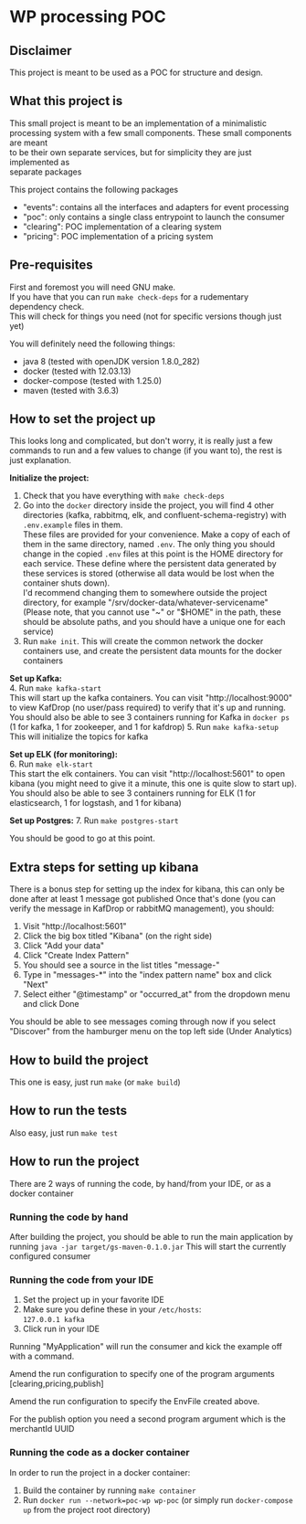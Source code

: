 # WP processing POC

## Disclaimer

This project is meant to be used as a POC for structure and design.  

## What this project is

This small project is meant to be an implementation of a minimalistic 
processing system with a few small components. These small components are meant  
to be their own separate services, but for simplicity they are just implemented as  
separate packages 

This project contains the following packages
- "events": contains all the interfaces and adapters for event processing
- "poc": only contains a single class entrypoint to launch the consumer
- "clearing": POC implementation of a clearing system
- "pricing": POC implementation of a pricing system

## Pre-requisites

First and foremost you will need GNU make.  
If you have that you can run ``make check-deps`` for a rudementary dependency check.   
This will check for things you need (not for specific versions though just yet)

You will definitely need the following things:
- java 8 (tested with openJDK version 1.8.0_282)
- docker (tested with 12.03.13)
- docker-compose (tested with 1.25.0)
- maven (tested with 3.6.3)

## How to set the project up

This looks long and complicated, but don't worry, it is really just a few commands to run and a few values to change (if you want to), the rest is just explanation.

**Initialize the project:**  
1. Check that you have everything with ``make check-deps``
2. Go into the ``docker`` directory inside the project, you will find 4 other directories (kafka, rabbitmq, elk, and confluent-schema-registry) with ``.env.example`` files in them.  
   These files are provided for your convenience. Make a copy of each of them in the same directory, named ``.env``. The only thing you should change in the copied ``.env`` files at this point is the HOME directory for each service. These define where the persistent data generated by these services is stored (otherwise all data would be lost when the container shuts down).  
   I'd recommend changing them to somewhere outside the project directory, for example "/srv/docker-data/whatever-servicename" (Please note, that you cannot use "~" or "$HOME" in the path, these should be absolute paths, and you should have a unique one for each service)
3. Run ``make init``. This will create the common network the docker containers use, and create the persistent data mounts for the docker containers

**Set up Kafka:**   
4. Run ``make kafka-start``   
   This will start up the kafka containers. You can visit "http://localhost:9000" to view KafDrop (no user/pass required) to verify that it's up and running. You should also be able to see 3 containers running for Kafka in ``docker ps`` (1 for kafka, 1 for zookeeper, and 1 for kafdrop)
5. Run ``make kafka-setup``   
   This will initialize the topics for kafka
   
**Set up ELK (for monitoring):**    
6. Run ``make elk-start``   
   This start the elk containers. You can visit "http://localhost:5601" to open kibana (you might need to give it a minute, this one is quite slow to start up). You should also be able to see 3 containers running for ELK (1 for elasticsearch, 1 for logstash, and 1 for kibana)
   
**Set up Postgres:**
7. Run ``make postgres-start``

You should be good to go at this point.

## Extra steps for setting up kibana

There is a bonus step for setting up the index for kibana, this can only be done after at least 1 message got published
Once that's done (you can verify the message in KafDrop or rabbitMQ management), you should:
1. Visit "http://localhost:5601"
2. Click the big box titled "Kibana" (on the right side)
3. Click "Add your data"
4. Click "Create Index Pattern"
5. You should see a source in the list titles "message-<date>"
6. Type in "messages-*" into the "index pattern name" box and click "Next"
7. Select either "@timestamp" or "occurred_at" from the dropdown menu and click Done 

You should be able to see messages coming through now if you select "Discover" from the hamburger menu on the top left side (Under Analytics) 

## How to build the project

This one is easy, just run ``make`` (or ``make build``)

## How to run the tests

Also easy, just run ``make test``

## How to run the project

There are 2 ways of running the code, by hand/from your IDE, or as a docker container

### Running the code by hand

After building the project, you should be able to run the main application by running ``java -jar target/gs-maven-0.1.0.jar``
This will start the currently configured consumer

### Running the code from your IDE

1. Set the project up in your favorite IDE
2. Make sure you define these in your ``/etc/hosts``:  
``127.0.0.1 kafka``  
3. Click run in your IDE

Running "MyApplication" will run the consumer and kick the example off with a command.
   
Amend the run configuration to specify one of the program arguments [clearing,pricing,publish]
   
Amend the run configuration to specify the EnvFile created above.
   
For the publish option you need a second program argument which is the merchantId UUID

### Running the code as a docker container

In order to run the project in a docker container:
1. Build the container by running ``make container``
2. Run ``docker run --network=poc-wp wp-poc`` (or simply run ``docker-compose up`` from the project root directory)

